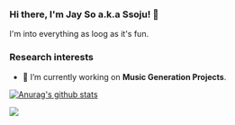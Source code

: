 ### Hi there, I'm Jay So a.k.a Ssoju! 👋

I'm into everything as loog as it's fun.


### Research interests
* 🔭 I’m currently working on **Music Generation Projects**.


[![Anurag's github stats](https://github-readme-stats.vercel.app/api?username=Ssojux2)](https://github.com/anuraghazra/github-readme-stats)


<img src="https://img.shields.io/github/followers/ssojux2?label=Please%20be%20my%20follower%21&style=plastic">


<!--
**Ssojux2/Ssojux2** is a ✨ _special_ ✨ repository because its `README.md` (this file) appears on your GitHub profile.

Here are some ideas to get you started:

- 🔭 I’m currently working on ...
- 🌱 I’m currently learning ...
- 👯 I’m looking to collaborate on ...
- 🤔 I’m looking for help with ...
- 💬 Ask me about ...
- 📫 How to reach me: ...
- 😄 Pronouns: ...
- ⚡ Fun fact: ...
-->

